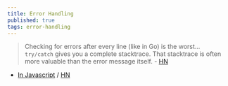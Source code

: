 ```yaml
---
title: Error Handling
published: true
tags: error-handling
---
```

> Checking for errors after every line (like in Go) is the worst... `try/catch` gives you a complete stacktrace. That stacktrace is often more valuable than the error message itself. - [HN](https://news.ycombinator.com/item?id=43752439)

- [In Javascript](https://meowbark.dev/Better-error-handling) / [HN](https://news.ycombinator.com/item?id=43746229)